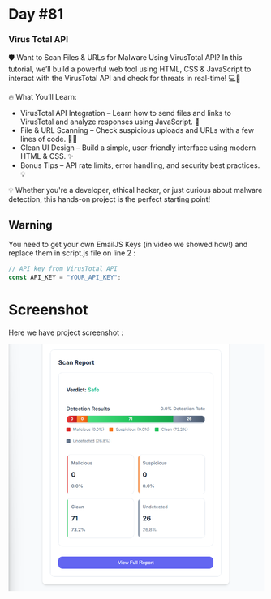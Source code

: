 # Day #81

### Virus Total API
🛡️ Want to Scan Files & URLs for Malware Using VirusTotal API? In this tutorial, we’ll build a powerful web tool using HTML, CSS & JavaScript to interact with the VirusTotal API and check for threats in real-time! 💻🦠

🔥 What You’ll Learn:

* VirusTotal API Integration – Learn how to send files and links to VirusTotal and analyze responses using JavaScript. 🔐 
* File & URL Scanning – Check suspicious uploads and URLs with a few lines of code. 🕵️‍♂️ 
* Clean UI Design – Build a simple, user-friendly interface using modern HTML & CSS. ✨ 
* Bonus Tips – API rate limits, error handling, and security best practices. 💡 

💡 Whether you're a developer, ethical hacker, or just curious about malware detection, this hands-on project is the perfect starting point!

## Warning
You need to get your own EmailJS Keys (in video we showed how!) and replace them in script.js file on line 2 :

```javascript
// API key from VirusTotal API
const API_KEY = "YOUR_API_KEY";
```

# Screenshot
Here we have project screenshot :

![screenshot](screenshot.png)
